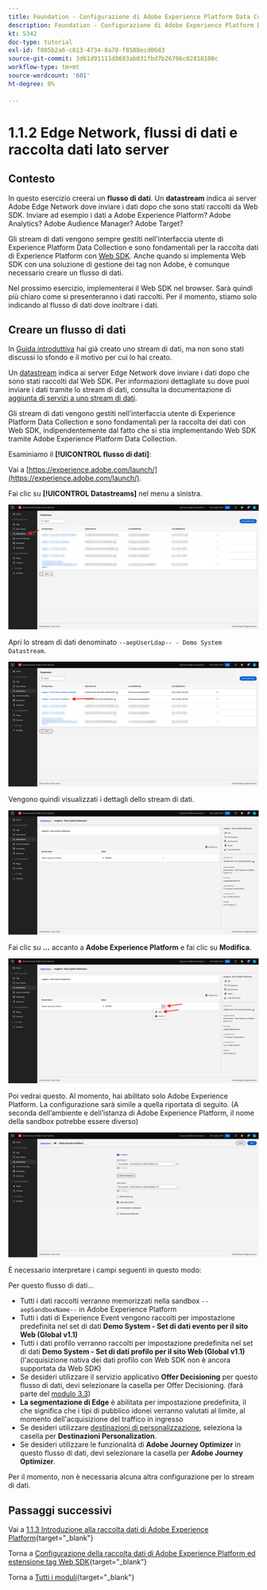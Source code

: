 ```yaml
---
title: Foundation - Configurazione di Adobe Experience Platform Data Collection e dell’estensione Web SDK - Edge Network, Datastreams e Server Side Data Collection
description: Foundation - Configurazione di Adobe Experience Platform Data Collection e dell’estensione Web SDK - Edge Network, Datastreams e Server Side Data Collection
kt: 5342
doc-type: tutorial
exl-id: f805b2a6-c813-4734-8a78-f8588ecd0683
source-git-commit: 3d61d91111d8693ab031fbd7b26706c02818108c
workflow-type: tm+mt
source-wordcount: '601'
ht-degree: 0%

---
```


# 1.1.2 Edge Network, flussi di dati e raccolta dati lato server

## Contesto

In questo esercizio creerai un **flusso di dati**. Un **datastream** indica ai server Adobe Edge Network dove inviare i dati dopo che sono stati raccolti da Web SDK. Inviare ad esempio i dati a Adobe Experience Platform? Adobe Analytics? Adobe Audience Manager? Adobe Target?

Gli stream di dati vengono sempre gestiti nell&#39;interfaccia utente di Experience Platform Data Collection e sono fondamentali per la raccolta dati di Experience Platform con [Web SDK](https://experienceleague.adobe.com/it/docs/experience-platform/web-sdk/home). Anche quando si implementa Web SDK con una soluzione di gestione dei tag non Adobe, è comunque necessario creare un flusso di dati.

Nel prossimo esercizio, implementerai il Web SDK nel browser. Sarà quindi più chiaro come si presenteranno i dati raccolti. Per il momento, stiamo solo indicando al flusso di dati dove inoltrare i dati.

## Creare un flusso di dati

In [Guida introduttiva](./../../../../modules/getting-started/gettingstarted/ex2.md) hai già creato uno stream di dati, ma non sono stati discussi lo sfondo e il motivo per cui lo hai creato.

Un [datastream](https://experienceleague.adobe.com/it/docs/experience-platform/datastreams/overview) indica ai server Edge Network dove inviare i dati dopo che sono stati raccolti dal Web SDK. Per informazioni dettagliate su dove puoi inviare i dati tramite lo stream di dati, consulta la documentazione di [aggiunta di servizi a uno stream di dati](https://experienceleague.adobe.com/it/docs/experience-platform/datastreams/configure#add-services).

Gli stream di dati vengono gestiti nell’interfaccia utente di Experience Platform Data Collection e sono fondamentali per la raccolta dei dati con Web SDK, indipendentemente dal fatto che si stia implementando Web SDK tramite Adobe Experience Platform Data Collection.

Esaminiamo il **[!UICONTROL flusso di dati]**:

Vai a [https://experience.adobe.com/launch/](https://experience.adobe.com/launch/).

Fai clic su **[!UICONTROL Datastreams]** nel menu a sinistra.

![Fai clic sull&#39;icona dello stream di dati nell&#39;area di navigazione a sinistra](./images/edgeconfig1.png)

Apri lo stream di dati denominato `--aepUserLdap-- - Demo System Datastream`.

![Denomina lo stream di dati e salva](./images/edgeconfig2.png)

Vengono quindi visualizzati i dettagli dello stream di dati.

![Denomina lo stream di dati e salva](./images/edgecfg1.png)

Fai clic su **...** accanto a **Adobe Experience Platform** e fai clic su **Modifica**.

![Denomina lo stream di dati e salva](./images/edgecfg1a.png)

Poi vedrai questo. Al momento, hai abilitato solo Adobe Experience Platform. La configurazione sarà simile a quella riportata di seguito. (A seconda dell’ambiente e dell’istanza di Adobe Experience Platform, il nome della sandbox potrebbe essere diverso)

![Denomina lo stream di dati e salva](./images/edgecfg2.png)

È necessario interpretare i campi seguenti in questo modo:

Per questo flusso di dati...

- Tutti i dati raccolti verranno memorizzati nella sandbox `--aepSandboxName--` in Adobe Experience Platform
- Tutti i dati di Experience Event vengono raccolti per impostazione predefinita nel set di dati **Demo System - Set di dati evento per il sito Web (Global v1.1)**
- Tutti i dati profilo verranno raccolti per impostazione predefinita nel set di dati **Demo System - Set di dati profilo per il sito Web (Global v1.1)** (l&#39;acquisizione nativa dei dati profilo con Web SDK non è ancora supportata da Web SDK)
- Se desideri utilizzare il servizio applicativo **Offer Decisioning** per questo flusso di dati, devi selezionare la casella per Offer Decisioning. (farà parte del [modulo 3.3](./../../../../modules/delivery-activation/ajo-b2c/ajob2c-3/offer-decisioning.md))
- **La segmentazione di Edge** è abilitata per impostazione predefinita, il che significa che i tipi di pubblico idonei verranno valutati al limite, al momento dell&#39;acquisizione del traffico in ingresso
- Se desideri utilizzare [destinazioni di personalizzazione](https://experienceleague.adobe.com/it/docs/experience-platform/destinations/catalog/personalization/overview), seleziona la casella per **Destinazioni Personalization**.
- Se desideri utilizzare le funzionalità di **Adobe Journey Optimizer** in questo flusso di dati, devi selezionare la casella per **Adobe Journey Optimizer**.

Per il momento, non è necessaria alcuna altra configurazione per lo stream di dati.

## Passaggi successivi

Vai a [1.1.3 Introduzione alla raccolta dati di Adobe Experience Platform](./ex3.md){target="_blank"}

Torna a [Configurazione della raccolta dati di Adobe Experience Platform ed estensione tag Web SDK](./data-ingestion-launch-web-sdk.md){target="_blank"}

Torna a [Tutti i moduli](./../../../../overview.md){target="_blank"}
